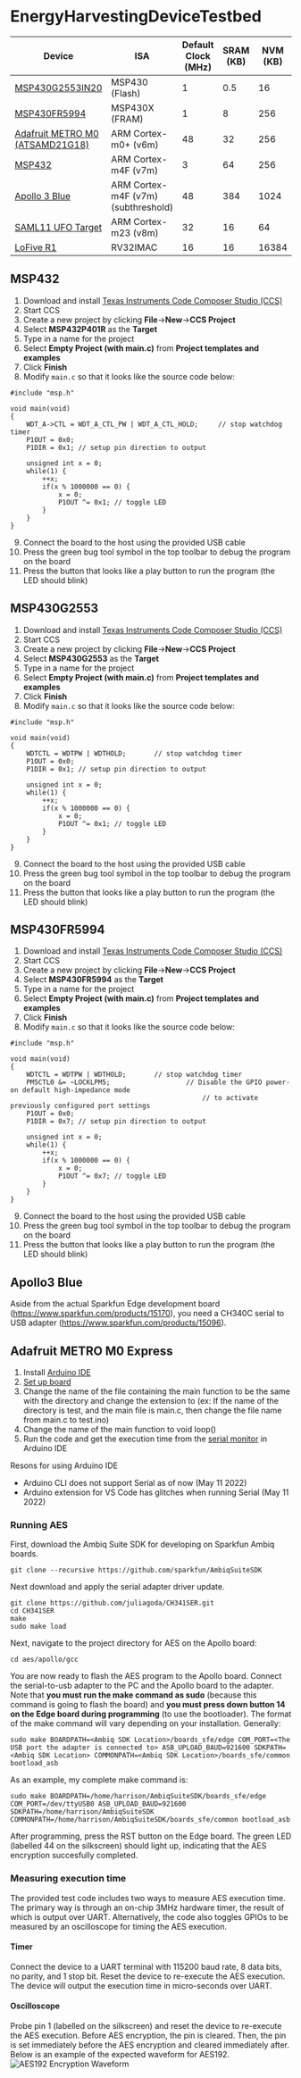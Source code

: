# EnergyHarvestingDeviceTestbed

|Device|ISA|Default Clock (MHz)|SRAM (KB)|NVM (KB)|Dev. Enivronment|DMIPS/MHz|Coremark/MHz|
|---|---|---|---|---|---|---|---|
|[MSP430G2553IN20](https://www.digikey.com/en/products/detail/texas-instruments/MSP-EXP430G2ET/9608004?s=N4IgTCBcDaILYGcAOAWAzABgAQHMwFMAXEAXQF8g)|MSP430 (Flash)|1|0.5|16|Great| |1.11|
|[MSP430FR5994](https://www.ti.com/tool/MSP-EXP430FR5994?utm_source=google&utm_medium=cpc&utm_campaign=epd-msp-430-prodfolderdynamic-cpc-pf-google-wwe&utm_content=prodfolddynamic&ds_k=DYNAMIC+SEARCH+ADS&DCM=yes&gclid=Cj0KCQjwvO2IBhCzARIsALw3ASqUf7gxsO9rVTdfKJMEaIDoS4b-fNDCS6sCe2KYl0S6dPbcUmKdx_waAjakEALw_wcB&gclsrc=aw.ds)|MSP430X (FRAM)|1|8|256|Great| |1.11|
|[Adafruit METRO M0 (ATSAMD21G18)](https://www.adafruit.com/product/3505)|ARM Cortex-m0+ (v6m)|48|32|256|Bad|0.95|2.46|
|[MSP432](https://www.ti.com/tool/MSP-EXP432P401R?utm_source=google&utm_medium=cpc&utm_campaign=epd-null-null-OPN_EN-cpc-evm-google-wwe&utm_content=Device_ToolFolder&ds_k=MSP-EXP432P401R&DCM=yes&gclid=Cj0KCQjwvO2IBhCzARIsALw3ASpg2iltfqWzDLmrjK7SnvtKGD9A2jZRPM57xBkQBrc4LCYNG_xSahUaAihEEALw_wcB&gclsrc=aw.ds)|ARM Cortex-m4F (v7m)|3|64|256|Great|1.27|3.42|
|[Apollo 3 Blue](https://www.digikey.com/en/products/detail/sparkfun-electronics/DEV-15170/9962475?s=N4IgjCBcoLQBxVAYygMwIYBsDOBTANCAPZQDa4ArAGwIC6AvvYQExkgAiAogGoxgVgA7AAYQDIA)|ARM Cortex-m4F (v7m) (subthreshold)|48|384|1024|Bad|1.27|3.42|
|[SAML11 UFO Target](https://www.mouser.com/datasheet/2/894/NAE-CW308T-ATSAML11_datasheet-1601385.pdf)|ARM Cortex-m23 (v8m)|32|16|64|Good|0.98|2.64|
|[LoFive R1](https://store.groupgets.com/products/lofive-risc-v)|RV32IMAC|16|16|16384|Good|1.61|2.73|

## MSP432

1. Download and install [Texas Instruments Code Composer Studio (CCS)](https://www.ti.com/tool/CCSTUDIO)
2. Start CCS
3. Create a new project by clicking **File**->**New**->**CCS Project**
4. Select **MSP432P401R** as the **Target**
5. Type in a name for the project
6. Select **Empty Project (with main.c)** from **Project templates and examples**
7. Click **Finish**
8. Modify `main.c` so that it looks like the source code below:
```
#include "msp.h"

void main(void)
{
	WDT_A->CTL = WDT_A_CTL_PW | WDT_A_CTL_HOLD;		// stop watchdog timer
	P1OUT = 0x0;
	P1DIR = 0x1; // setup pin direction to output
	
	unsigned int x = 0;
	while(1) {
	    ++x;
	    if(x % 1000000 == 0) {
	        x = 0;
	        P1OUT ^= 0x1; // toggle LED
	    }
	}
}
```
9. Connect the board to the host using the provided USB cable
10. Press the green bug tool symbol in the top toolbar to debug the program on the board
11. Press the button that looks like a play button to run the program (the LED should blink)

## MSP430G2553

1. Download and install [Texas Instruments Code Composer Studio (CCS)](https://www.ti.com/tool/CCSTUDIO)
2. Start CCS
3. Create a new project by clicking **File**->**New**->**CCS Project**
4. Select **MSP430G2553** as the **Target**
5. Type in a name for the project
6. Select **Empty Project (with main.c)** from **Project templates and examples**
7. Click **Finish**
8. Modify `main.c` so that it looks like the source code below:
```
#include "msp.h"

void main(void)
{
	WDTCTL = WDTPW | WDTHOLD;		// stop watchdog timer
	P1OUT = 0x0;
	P1DIR = 0x1; // setup pin direction to output
	
	unsigned int x = 0;
	while(1) {
	    ++x;
	    if(x % 1000000 == 0) {
	        x = 0;
	        P1OUT ^= 0x1; // toggle LED
	    }
	}
}
```
9. Connect the board to the host using the provided USB cable
10. Press the green bug tool symbol in the top toolbar to debug the program on the board
11. Press the button that looks like a play button to run the program (the LED should blink)

## MSP430FR5994

1. Download and install [Texas Instruments Code Composer Studio (CCS)](https://www.ti.com/tool/CCSTUDIO)
2. Start CCS
3. Create a new project by clicking **File**->**New**->**CCS Project**
4. Select **MSP430FR5994** as the **Target**
5. Type in a name for the project
6. Select **Empty Project (with main.c)** from **Project templates and examples**
7. Click **Finish**
8. Modify `main.c` so that it looks like the source code below:
```
#include "msp.h"

void main(void)
{
	WDTCTL = WDTPW | WDTHOLD;		// stop watchdog timer
	PM5CTL0 &= ~LOCKLPM5;                   // Disable the GPIO power-on default high-impedance mode
                                                // to activate previously configured port settings
	P1OUT = 0x0;
	P1DIR = 0x7; // setup pin direction to output
	
	unsigned int x = 0;
	while(1) {
	    ++x;
	    if(x % 1000000 == 0) {
	        x = 0;
	        P1OUT ^= 0x7; // toggle LED
	    }
	}
}
```
9. Connect the board to the host using the provided USB cable
10. Press the green bug tool symbol in the top toolbar to debug the program on the board
11. Press the button that looks like a play button to run the program (the LED should blink)

## Apollo3 Blue
Aside from the actual Sparkfun Edge development board (https://www.sparkfun.com/products/15170), you need a CH340C serial to USB adapter (https://www.sparkfun.com/products/15096).

## Adafruit METRO M0 Express
1. Install [Arduino IDE](https://www.arduino.cc/en/software) 
2. [Set up board](https://learn.adafruit.com/adafruit-metro-m0-express/using-with-arduino-ide)
3. Change the name of the file containing the main function to be the same with the directory and change the extension to (ex: If the name of the directory is test, and the main file is main.c, then change the file name from main.c to test.ino)
4. Change the name of the main function to void loop()
5. Run the code and get the execution time from the [serial monitor](https://docs.arduino.cc/software/ide-v2/tutorials/ide-v2-serial-monitor) in Arduino IDE

Resons for using Arduino IDE
- Arduino CLI does not support Serial as of now (May 11 2022)
- Arduino extension for VS Code has glitches when running Serial (May 11 2022)

### Running AES
First, download the Ambiq Suite SDK for developing on Sparkfun Ambiq boards.
```
git clone --recursive https://github.com/sparkfun/AmbiqSuiteSDK
```

Next download and apply the serial adapter driver update.
```
git clone https://github.com/juliagoda/CH341SER.git
cd CH341SER
make
sudo make load
```

Next, navigate to the project directory for AES on the Apollo board:
```
cd aes/apollo/gcc
```

You are now ready to flash the AES program to the Apollo board.
Connect the serial-to-usb adapter to the PC and the Apollo board to the adapter.
Note that **you must run the make command as sudo** (because this command is going to flash the board) and **you must press down button 14 on the Edge board during programming** (to use the bootloader).
The format of the make command will vary depending on your installation. Generally:
```
sudo make BOARDPATH=<Ambiq SDK Location>/boards_sfe/edge COM_PORT=<The USB port the adapter is connected to> ASB_UPLOAD_BAUD=921600 SDKPATH=<Ambiq SDK Location> COMMONPATH=<Ambiq SDK Location>/boards_sfe/common bootload_asb
```
As an example, my complete make command is:
```
sudo make BOARDPATH=/home/harrison/AmbiqSuiteSDK/boards_sfe/edge COM_PORT=/dev/ttyUSB0 ASB_UPLOAD_BAUD=921600 SDKPATH=/home/harrison/AmbiqSuiteSDK COMMONPATH=/home/harrison/AmbiqSuiteSDK/boards_sfe/common bootload_asb
```

After programming, press the RST button on the Edge board. The green LED (labelled 44 on the silkscreen) should light up, indicating that the AES encryption succesfully completed.

### Measuring execution time
The provided test code includes two ways to measure AES execution time.
The primary way is through an on-chip 3MHz hardware timer, the result of which is output over UART.
Alternatively, the code also toggles GPIOs to be measured by an oscilloscope for timing the AES execution.

#### Timer
Connect the device to a UART terminal with 115200 baud rate, 8 data bits, no parity, and 1 stop bit.
Reset the device to re-execute the AES execution.
The device will output the execution time in micro-seconds over UART.

#### Oscilloscope
Probe pin 1 (labelled on the silkscreen) and reset the device to re-execute the AES execution.
Before AES encryption, the pin is cleared.
Then, the pin is set immediately before the AES encryption and cleared immediately after.
Below is an example of the expected waveform for AES192.
![AES192 Encryption Waveform](aes192apollo.png)
